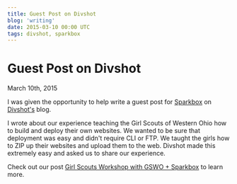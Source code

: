 ```yaml
---
title: Guest Post on Divshot
blog: 'writing'
date: 2015-03-10 00:00 UTC
tags: divshot, sparkbox
---
```


# Guest Post on Divshot
<time>March 10th, 2015</time>

I was given the opportunity to help write a guest post for [Sparkbox](http://seesparkbox.com) on [Divshot's](http://divshot.io) blog.

I wrote about our experience teaching the Girl Scouts of Western Ohio how to build and deploy their own websites. We wanted to be sure that deployment was easy and didn't require CLI or FTP. We taught the girls how to ZIP up their websites and upload them to the web. Divshot made this extremely easy and asked us to share our experience.

Check out our post [Girl Scouts Workshop with GSWO + Sparkbox](https://divshot.com/blog/guest/girl-scouts-workshop/) to learn more.